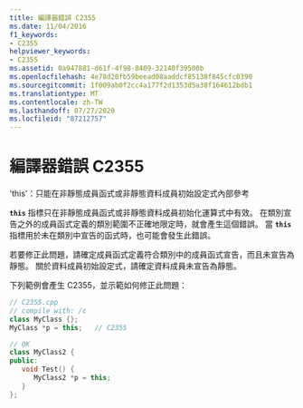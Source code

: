 ```yaml
---
title: 編譯器錯誤 C2355
ms.date: 11/04/2016
f1_keywords:
- C2355
helpviewer_keywords:
- C2355
ms.assetid: 0a947881-d61f-4f98-8409-32140f39500b
ms.openlocfilehash: 4e78d20fb59beead08aaddcf85138f845cfc0390
ms.sourcegitcommit: 1f009ab0f2cc4a177f2d1353d5a38f164612bdb1
ms.translationtype: MT
ms.contentlocale: zh-TW
ms.lasthandoff: 07/27/2020
ms.locfileid: "87212757"
---
```

# <a name="compiler-error-c2355"></a>編譯器錯誤 C2355

'this'：只能在非靜態成員函式或非靜態資料成員初始設定式內部參考

**`this`** 指標只在非靜態成員函式或非靜態資料成員初始化運算式中有效。 在類別宣告之外的成員函式定義的類別範圍不正確地限定時，就會產生這個錯誤。 當 **`this`** 指標用於未在類別中宣告的函式時，也可能會發生此錯誤。

若要修正此問題，請確定成員函式定義符合類別中的成員函式宣告，而且未宣告為靜態。 關於資料成員初始設定式，請確定資料成員未宣告為靜態。

下列範例會產生 C2355，並示範如何修正此問題：

```cpp
// C2355.cpp
// compile with: /c
class MyClass {};
MyClass *p = this;   // C2355

// OK
class MyClass2 {
public:
   void Test() {
      MyClass2 *p = this;
   }
};
```
